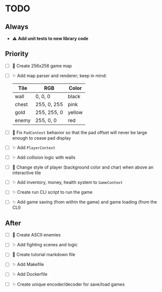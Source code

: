 # TODO

## Always

- :warning: **Add unit tests to new library code**

## Priority

- [ ] :art: Create 256x256 game map

- [ ] :sparkles: Add map parser and renderer; keep in mind:
  
  | Tile  | RGB         | Color  |
  | ----- | ----------- | ------ |
  | wall  | 0, 0, 0     | black  |
  | chest | 255, 0, 255 | pink   |
  | gold  | 255, 255, 0 | yellow |
  | enemy | 255, 0, 0   | red    |

- [ ] :wrench: Fix `PadContext` behavior so that the pad offset will never be large enough to cease pad display

- [ ] :sparkles: Add `PlayerContext`

- [ ] :sparkles: Add collision logic with walls

- [ ] :lipstick: Change style of player (background color and char) when above an interactive tile

- [ ] :sparkles: Add inventory, money, health system to `GameContext`

- [ ] :sparkles: Create run CLI script to run the game

- [ ] :sparkles: Add game saving (from within the game) and game loading (from the CLI)

## After

- [ ] :art: Create ASCII enemies

- [ ] :sparkles: Add fighting scenes and logic

- [ ] :memo: Create tutorial markdown file

- [ ] :sparkles: Add Makefile

- [ ] :sparkles: Add Dockerfile

- [ ] :sparkles: Create unique encoder/decoder for save/load games
